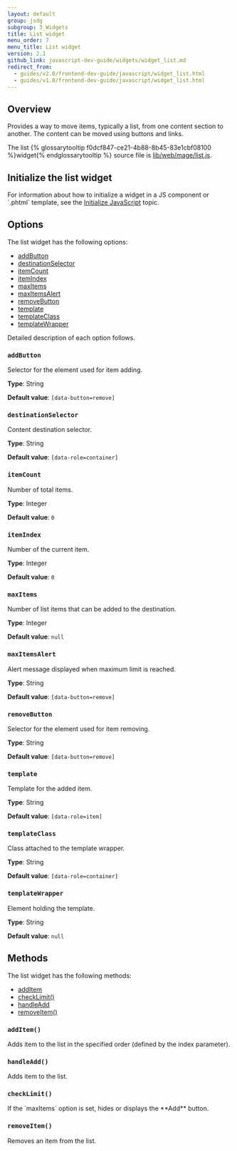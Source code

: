 ```yaml
---
layout: default
group: jsdg
subgroup: 3_Widgets
title: List widget
menu_order: 7 
menu_title: List widget
version: 2.1
github_link: javascript-dev-guide/widgets/widget_list.md
redirect_from:
  - guides/v2.0/frontend-dev-guide/javascript/widget_list.html
  - guides/v1.0/frontend-dev-guide/javascript/widget_list.html
---
```

<h2>Overview</h2>

Provides a way to move items, typically a list, from one content section to another.
The content can be moved using buttons and links. 

The list {% glossarytooltip f0dcf847-ce21-4b88-8b45-83e1cbf08100 %}widget{% endglossarytooltip %} source file is <a href="{{site.mage2000url}}lib/web/mage/list.js" target="_blank">lib/web/mage/list.js</a>.

<h2 id="quicksearch_init">Initialize the list widget</h2>
For information about how to initialize a widget in a JS component or `.phtml` template, see the <a href="{{page.baseurl}}javascript-dev-guide/javascript/js_init.html" target="_blank">Initialize JavaScript</a> topic.

<h2 id="list_options">Options</h2>
The list widget has the following options:
<ul>
<li><a href="#l_addButton">addButton</a></li>
<li><a href="#l_destinationSelector">destinationSelector</a></li>
<li><a href="#l_itemCount">itemCount</a></li>
<li><a href="#l_itemIndex">itemIndex</a></li>
<li><a href="#l_maxItems">maxItems</a></li>
<li><a href="#l_maxItemsAlert">maxItemsAlert</a></li>
<li><a href="#l_removeButton">removeButton</a></li>
<li><a href="#l_template">template</a></li>
<li><a href="#l_templateClass">templateClass</a></li>
<li><a href="#l_templateWrapper">templateWrapper</a></li>
</ul>

Detailed description of each option follows.

<h3 id="l_addButton"><code>addButton</code></h3>
Selector for the element used for item adding. 

**Type**: String

**Default value**: `[data-button=remove]`

<h3 id="l_destinationSelector"><code>destinationSelector</code></h3>
Content destination selector.

**Type**: String

**Default value**: `[data-role=container]`

<h3 id="l_itemCount"><code>itemCount</code></h3>
Number of total items.

**Type**: Integer 

**Default value**: `0`

<h3 id="l_itemIndex"><code>itemIndex</code></h3>
Number of the current item.

**Type**: Integer

**Default value**: `0`

<h3 id="l_maxItems"><code>maxItems</code></h3>
Number of list items that can be added to the destination.

**Type**: Integer

**Default value**: `null`

<h3 id="l_maxItemsAlert"><code>maxItemsAlert</code></h3>
Alert message displayed when maximum limit is reached.

**Type**: String

**Default value**: `[data-button=remove]`

<h3 id="l_removeButton"><code>removeButton</code></h3>
Selector for the element used for item removing. 

**Type**: String

**Default value**: `[data-button=remove]`

<h3 id="l_template"><code>template</code></h3>
Template for the added item.

**Type**: String

**Default value**: `[data-role=item]`

<h3 id="l_templateClass"><code>templateClass</code></h3>
Class attached to the template wrapper.

**Type**: String

**Default value**: `[data-role=container]`

<h3 id="l_templateWrapper"><code>templateWrapper</code></h3>
Element holding the template.

**Type**: String

**Default value**: `null`


<h2 id="list_methods">Methods</h2>

The list widget has the following methods:
<ul>
<li><a href="#list_addItem">addItem</a></li>
<li><a href="#list_checkLimit">checkLimit()</a></li>
<li><a href="#list_handleAdd">handleAdd</a></li>
<li><a href="#list_removeItem">removeItem()</a></li>
</ul>

<h3 id="list_addItem"><code>addItem()</code></h3>
Adds item to the list in the specified order (defined by the index parameter).

<h3 id="list_handleAdd"><code>handleAdd()</code></h3>
Adds item to the list.

<h3 id="list_checkLimit"><code>checkLimit()</code></h3>
If the `maxItems` option is set, hides or displays the **Add** button.


<h3 id="list_removeItem"><code>removeItem()</code></h3>
Removes an item from the list.




